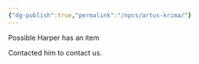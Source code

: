 ```yaml
---
{"dg-publish":true,"permalink":"/npcs/artus-krima/"}
---
```


Possible Harper
has an item

Contacted him to contact us.

